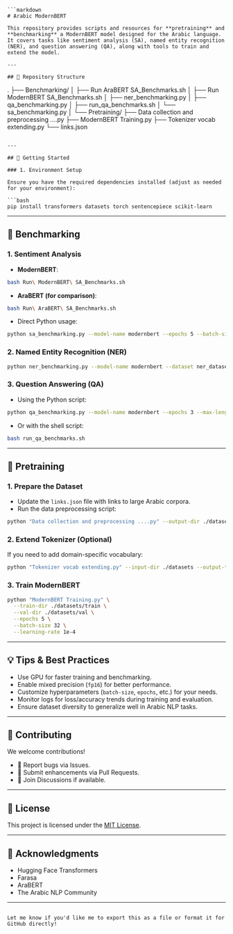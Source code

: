 ```
```markdown
# Arabic ModernBERT

This repository provides scripts and resources for **pretraining** and **benchmarking** a ModernBERT model designed for the Arabic language. It covers tasks like sentiment analysis (SA), named entity recognition (NER), and question answering (QA), along with tools to train and extend the model.

---

## 📁 Repository Structure

```
.
├── Benchmarking/
│   ├── Run AraBERT SA_Benchmarks.sh
│   ├── Run ModernBERT SA_Benchmarks.sh
│   ├── ner_benchmarking.py
│   ├── qa_benchmarking.py
│   ├── run_qa_benchmarks.sh
│   └── sa_benchmarking.py
│
└── Pretraining/
    ├── Data collection and preprocessing ....py
    ├── ModernBERT Training.py
    ├── Tokenizer vocab extending.py
    └── links.json
```

---

## 🚀 Getting Started

### 1. Environment Setup

Ensure you have the required dependencies installed (adjust as needed for your environment):

```bash
pip install transformers datasets torch sentencepiece scikit-learn
```

---

## 🧪 Benchmarking

### 1. Sentiment Analysis

- **ModernBERT**:
```bash
bash Run\ ModernBERT\ SA_Benchmarks.sh
```

- **AraBERT (for comparison)**:
```bash
bash Run\ AraBERT\ SA_Benchmarks.sh
```

- Direct Python usage:
```bash
python sa_benchmarking.py --model-name modernbert --epochs 5 --batch-size 16
```

### 2. Named Entity Recognition (NER)

```bash
python ner_benchmarking.py --model-name modernbert --dataset ner_dataset_path ...
```

### 3. Question Answering (QA)

- Using the Python script:
```bash
python qa_benchmarking.py --model-name modernbert --epochs 3 --max-length 512 ...
```

- Or with the shell script:
```bash
bash run_qa_benchmarks.sh
```

---

## 🔧 Pretraining

### 1. Prepare the Dataset

- Update the `links.json` file with links to large Arabic corpora.
- Run the data preprocessing script:

```bash
python "Data collection and preprocessing ....py" --output-dir ./datasets/
```

### 2. Extend Tokenizer (Optional)

If you need to add domain-specific vocabulary:

```bash
python "Tokenizer vocab extending.py" --input-dir ./datasets --output-tokenizer ./Tokenizer
```

### 3. Train ModernBERT

```bash
python "ModernBERT Training.py" \
  --train-dir ./datasets/train \
  --val-dir ./datasets/val \
  --epochs 5 \
  --batch-size 32 \
  --learning-rate 1e-4
```

---

## 💡 Tips & Best Practices

- Use GPU for faster training and benchmarking.
- Enable mixed precision (`fp16`) for better performance.
- Customize hyperparameters (`batch-size`, `epochs`, etc.) for your needs.
- Monitor logs for loss/accuracy trends during training and evaluation.
- Ensure dataset diversity to generalize well in Arabic NLP tasks.

---

## 🤝 Contributing

We welcome contributions!

- 🐛 Report bugs via Issues.
- 🔧 Submit enhancements via Pull Requests.
- 💬 Join Discussions if available.

---

## 📜 License

This project is licensed under the [MIT License](LICENSE).

---

## 🙏 Acknowledgments

- Hugging Face Transformers
- Farasa
- AraBERT
- The Arabic NLP Community

---

```

Let me know if you'd like me to export this as a file or format it for GitHub directly!

